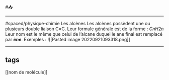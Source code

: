 #📥 
___
#spaced/physique-chimie 
Les alcènes Les alcènes possèdent une ou plusieurs double liaison C=C. Leur formule générale est de la forme : $CnH2n$ Leur nom est le même que celui de l’alcane duquel le ane final est remplacé par ***ène***. Exemples : ![[Pasted image 20220921093318.png]]

---
## tags
[[nom de molécule]]